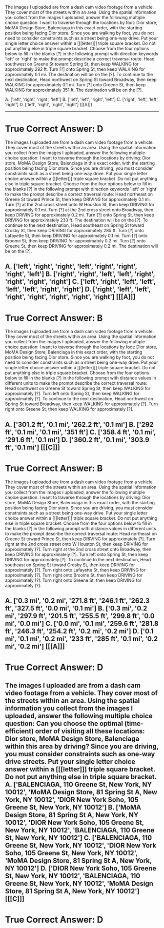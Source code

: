 
The images I uploaded are from a dash cam video footage from a vehicle. They cover most of the streets within an area. Using the spatial information you collect from the images I uploaded, answer the following multiple choice question:
I want to traverse through the locations by foot: Dior store, MoMA Design Store, Balenciaga in this exact order, with the starting position being facing Dior store. Since you are walking by foot, you do not need to consider constraints such as a street being one-way drive.
Put your single letter choice answer within a [[[letter]]] triple square bracket. Do not put anything else in triple square bracket.
Choose from the four options below to fill in the blanks [?] in the following prompt with direction keywords 'left' or 'right' to make the prompt describe a correct traversal route:
Head southwest on Greene St toward Spring St, then keep WALKING for approximately 292 ft.
Turn [?] onto Spring St, then keep WALKING for approximately 0.1 mi.
The destination will be on the [?].
To continue to the next destination, Head northwest on Spring St toward Broadway, then keep WALKING for approximately 0.1 mi.
Turn [?] onto Greene St, then keep WALKING for approximately 351 ft.
The destination will be on the [?].

A. ['left', 'right', 'right', 'left']      B. ['left', 'left', 'right', 'left']
C. ['right', 'left', 'left', 'right']      D. ['left', 'right', 'right', 'right']
[[[A]]]

----------
True Correct Answer: D
==========

The images I uploaded are from a dash cam video footage from a vehicle. They cover most of the streets within an area. Using the spatial information you collect from the images I uploaded, answer the following multiple choice question:
I want to traverse through the locations by driving: Dior store, MoMA Design Store, Balenciaga in this exact order, with the starting position being facing Dior store. Since you are driving, you must consider constraints such as a street being one-way drive.
Put your single letter choice answer within a [[[letter]]] triple square bracket. Do not put anything else in triple square bracket.
Choose from the four options below to fill in the blanks [?] in the following prompt with direction keywords 'left' or 'right' to make the prompt describe a correct traversal route:
Head northeast on Greene St toward Prince St, then keep DRIVING for approximately 0.1 mi.
Turn [?] at the 2nd cross street onto W Houston St, then keep DRIVING for approximately 0.1 mi.
Turn [?] at the 2nd cross street onto Broadway, then keep DRIVING for approximately 0.2 mi.
Turn [?] onto Spring St, then keep DRIVING for approximately 233 ft.
The destination will be on the [?].
To continue to the next destination, Head southeast on Spring St toward Crosby St, then keep DRIVING for approximately 285 ft.
Turn [?] onto Lafayette St, then keep DRIVING for approximately 0.1 mi.
Turn [?] onto Broome St, then keep DRIVING for approximately 0.2 mi.
Turn [?] onto Greene St, then keep DRIVING for approximately 0.2 mi.
The destination will be on the [?].

A. ['left', 'right', 'right', 'left', 'right', 'right', 'right', 'left']      B. ['right', 'right', 'left', 'left', 'right', 'right', 'right', 'right']
C. ['left', 'right', 'left', 'left', 'left', 'left', 'right', 'right']      D. ['right', 'left', 'left', 'right', 'right', 'right', 'right', 'right']
[[[A]]]
----------
True Correct Answer: B
==========

The images I uploaded are from a dash cam video footage from a vehicle. They cover most of the streets within an area. Using the spatial information you collect from the images I uploaded, answer the following multiple choice question:
I want to traverse through the locations by foot: Dior store, MoMA Design Store, Balenciaga in this exact order, with the starting position being facing Dior store. Since you are walking by foot, you do not need to consider constraints such as a street being one-way drive.
Put your single letter choice answer within a [[[letter]]] triple square bracket. Do not put anything else in triple square bracket.
Choose from the four options below to fill in the blanks [?] in the following prompt with distance values in different units to make the prompt describe the correct traversal route:
Head southwest on Greene St toward Spring St, then keep WALKING for approximately [?]. 
Turn left onto Spring St, then keep WALKING for approximately [?]. 
To continue to the next destination, Head northwest on Spring St toward Broadway, then keep WALKING for approximately [?]. 
Turn right onto Greene St, then keep WALKING for approximately [?]. 

A. ['301.2 ft', '0.1 mi', '262.2 ft', '0.1 mi']      B. ['292 ft', '0.1 mi', '0.1 mi', '351 ft']
C. ['358.4 ft', '0.1 mi', '291.6 ft', '0.1 mi']      D. ['360.2 ft', '0.1 mi', '303.9 ft', '0.1 mi']
[[[C]]]
----------
True Correct Answer: B
==========

The images I uploaded are from a dash cam video footage from a vehicle. They cover most of the streets within an area. Using the spatial information you collect from the images I uploaded, answer the following multiple choice question:
I want to traverse through the locations by driving: Dior store, MoMA Design Store, Balenciaga in this exact order, with the starting position being facing Dior store. Since you are driving, you must consider constraints such as a street being one-way drive.
Put your single letter choice answer within a [[[letter]]] triple square bracket. Do not put anything else in triple square bracket.
Choose from the four options below to fill in the blanks [?] in the following prompt with distance values in different units to make the prompt describe the correct traversal route:
Head northeast on Greene St toward Prince St, then keep DRIVING for approximately [?]. 
Turn right at the 2nd cross street onto W Houston St, then keep DRIVING for approximately [?]. 
Turn right at the 2nd cross street onto Broadway, then keep DRIVING for approximately [?]. 
Turn left onto Spring St, then keep DRIVING for approximately [?]. 
To continue to the next destination, Head southeast on Spring St toward Crosby St, then keep DRIVING for approximately [?]. 
Turn right onto Lafayette St, then keep DRIVING for approximately [?]. 
Turn right onto Broome St, then keep DRIVING for approximately [?]. 
Turn right onto Greene St, then keep DRIVING for approximately [?]. 

A. ['0.3 mi', '0.2 mi', '271.8 ft', '246.1 ft', '262.3 ft', '327.5 ft', '0.0 mi', '0.1 mi']      B. ['0.3 mi', '0.2 mi', '297.9 ft', '201.5 ft', '255.5 ft', '299.8 ft', '0.0 mi', '0.0 mi']
C. ['0.0 mi', '0.1 mi', '259.6 ft', '281.8 ft', '246.3 ft', '254.2 ft', '0.2 mi', '0.2 mi']      D. ['0.1 mi', '0.1 mi', '0.2 mi', '233 ft', '285 ft', '0.1 mi', '0.2 mi', '0.2 mi']
[[[A]]]
----------
True Correct Answer: D
==========

The images I uploaded are from a dash cam video footage from a vehicle. They cover most of the streets within an area. Using the spatial information you collect from the images I uploaded, answer the following multiple choice question:
Can you choose the optimal (time-efficient) order of visiting all these locations: Dior store, MoMA Design Store, Balenciaga within this area by driving? Since you are driving, you must consider constraints such as one-way drive streets.
Put your single letter choice answer within a [[[letter]]] triple square bracket. Do not put anything else in triple square bracket.
A. ['BALENCIAGA, 110 Greene St, New York, NY 10012', 'MoMA Design Store, 81 Spring St A, New York, NY 10012', 'DIOR New York Soho, 105 Greene St, New York, NY 10012']      B. ['MoMA Design Store, 81 Spring St A, New York, NY 10012', 'DIOR New York Soho, 105 Greene St, New York, NY 10012', 'BALENCIAGA, 110 Greene St, New York, NY 10012']
C. ['BALENCIAGA, 110 Greene St, New York, NY 10012', 'DIOR New York Soho, 105 Greene St, New York, NY 10012', 'MoMA Design Store, 81 Spring St A, New York, NY 10012']      D. ['DIOR New York Soho, 105 Greene St, New York, NY 10012', 'BALENCIAGA, 110 Greene St, New York, NY 10012', 'MoMA Design Store, 81 Spring St A, New York, NY 10012']
[[[C]]]
----------
True Correct Answer: D
==========
